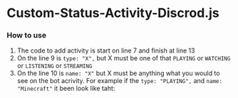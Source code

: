 # Custom-Status-Activity-Discrod.js
### How to use
1. The code to add activity is start on line 7 and finish at line 13
2. On the line 9 is `type: "X",` but X must be one of that `PLAYING` or `WATCHING` or `LISTENING` or `STREAMING`
3. On the line 10 is `name: "X"` but X must be anything what you would to see on the bot acrivity. For example if the  `type: "PLAYING",` and `name: "Minecraft"` it been look like taht:
